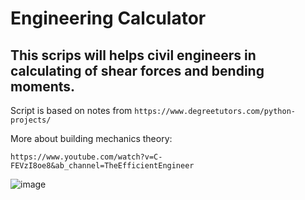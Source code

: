 # Engineering Calculator

## This scrips will helps civil engineers in calculating of shear forces and bending moments.

Script is based on notes from ```https://www.degreetutors.com/python-projects/```

More about building mechanics theory:
```
https://www.youtube.com/watch?v=C-FEVzI8oe8&ab_channel=TheEfficientEngineer
```

![image](https://user-images.githubusercontent.com/103432222/225710947-7b59b24c-1d18-495e-ac2e-20b4b3133050.png)

